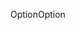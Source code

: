 <span data-ttu-id="c1cc1-101">Option</span><span class="sxs-lookup"><span data-stu-id="c1cc1-101">Option</span></span>